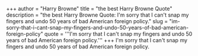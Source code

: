 +++
author = "Harry Browne"
title = "the best Harry Browne Quote"
description = "the best Harry Browne Quote: I'm sorry that I can't snap my fingers and undo 50 years of bad American foreign policy."
slug = "im-sorry-that-i-cant-snap-my-fingers-and-undo-50-years-of-bad-american-foreign-policy"
quote = '''I'm sorry that I can't snap my fingers and undo 50 years of bad American foreign policy.'''
+++
I'm sorry that I can't snap my fingers and undo 50 years of bad American foreign policy.

